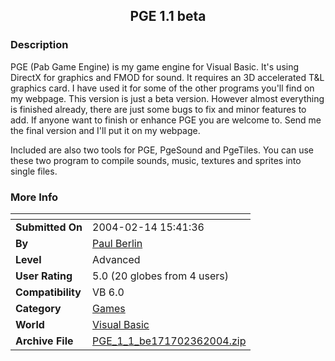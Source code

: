 ﻿<div align="center">

## PGE 1\.1 beta


</div>

### Description

PGE (Pab Game Engine) is my game engine for Visual Basic. It's using DirectX for graphics and FMOD for sound. It requires an 3D accelerated T&L graphics card. I have used it for some of the other programs you'll find on my webpage. This version is just a beta version. However almost everything is finished already, there are just some bugs to fix and minor features to add. If anyone want to finish or enhance PGE you are welcome to. Send me the final version and I'll put it on my webpage.

Included are also two tools for PGE, PgeSound and PgeTiles. You can use these two program to compile sounds, music, textures and sprites into single files.
 
### More Info
 


<span>             |<span>
---                |---
**Submitted On**   |2004-02-14 15:41:36
**By**             |[Paul Berlin](https://github.com/Planet-Source-Code/PSCIndex/blob/master/ByAuthor/paul-berlin.md)
**Level**          |Advanced
**User Rating**    |5.0 (20 globes from 4 users)
**Compatibility**  |VB 6\.0
**Category**       |[Games](https://github.com/Planet-Source-Code/PSCIndex/blob/master/ByCategory/games__1-38.md)
**World**          |[Visual Basic](https://github.com/Planet-Source-Code/PSCIndex/blob/master/ByWorld/visual-basic.md)
**Archive File**   |[PGE\_1\_1\_be171702362004\.zip](https://github.com/Planet-Source-Code/paul-berlin-pge-1-1-beta__1-52193/archive/master.zip)








